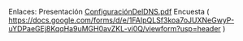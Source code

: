 Enlaces: Presentación [ConfiguraciónDelDNS.pdf](https://www.google.com)
         Encuesta ( https://docs.google.com/forms/d/e/1FAIpQLSf3koa7oJUXNeGwyP-uYDPaeGEj8KqqHa9uMGH0avZKL-vi0Q/viewform?usp=header ) 
